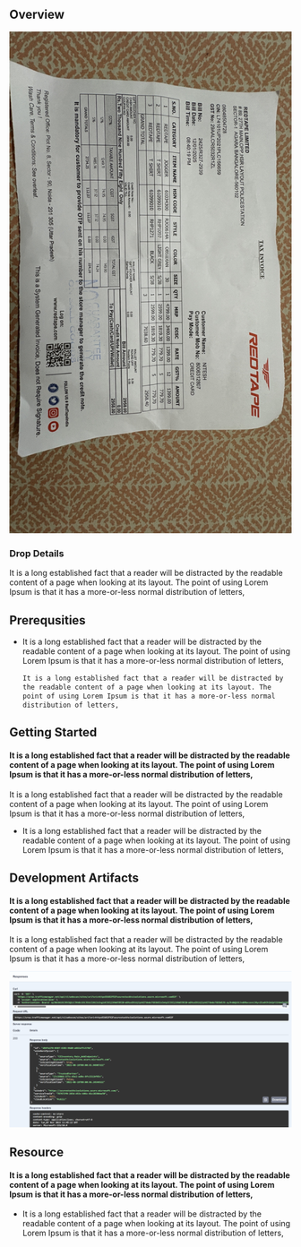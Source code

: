 
## Overview

![cover selected](img/IMG_3384.jpeg)

### Drop Details
It is a long established fact that a reader will be distracted by the readable content of a page when looking at its layout. The point of using Lorem Ipsum is that it has a more-or-less normal distribution of letters,

## Prerequsities

- It is a long established fact that a reader will be distracted by the readable content of a page when looking at its layout. The point of using Lorem Ipsum is that it has a more-or-less normal distribution of letters, 

  ```shell
  It is a long established fact that a reader will be distracted by the readable content of a page when looking at its layout. The point of using Lorem Ipsum is that it has a more-or-less normal distribution of letters,
  ```

      

## Getting Started
#### It is a long established fact that a reader will be distracted by the readable content of a page when looking at its layout. The point of using Lorem Ipsum is that it has a more-or-less normal distribution of letters,
It is a long established fact that a reader will be distracted by the readable content of a page when looking at its layout. The point of using Lorem Ipsum is that it has a more-or-less normal distribution of letters,
- It is a long established fact that a reader will be distracted by the readable content of a page when looking at its layout. The point of using Lorem Ipsum is that it has a more-or-less normal distribution of letters,

## Development Artifacts
#### It is a long established fact that a reader will be distracted by the readable content of a page when looking at its layout. The point of using Lorem Ipsum is that it has a more-or-less normal distribution of letters,
It is a long established fact that a reader will be distracted by the readable content of a page when looking at its layout. The point of using Lorem Ipsum is that it has a more-or-less normal distribution of letters,


![artifact selected](img/574e3369-1aa8-4056-a136-2c8339f58be5.png)

## Resource
#### It is a long established fact that a reader will be distracted by the readable content of a page when looking at its layout. The point of using Lorem Ipsum is that it has a more-or-less normal distribution of letters,
- It is a long established fact that a reader will be distracted by the readable content of a page when looking at its layout. The point of using Lorem Ipsum is that it has a more-or-less normal distribution of letters,